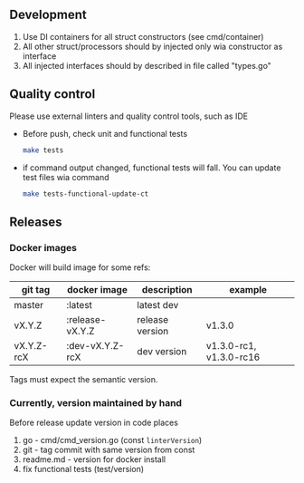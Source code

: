 ## Development

1. Use DI containers for all struct constructors (see cmd/container)
2. All other struct/processors should by injected only wia constructor as interface
3. All injected interfaces should by described in file called "types.go" 

## Quality control

Please use external linters and quality control tools, such as IDE

- Before push, check unit and functional tests

    ```bash
    make tests
    ```

- if command output changed, functional tests will fall. You can
update test files wia command

    ```bash
    make tests-functional-update-ct
    ```
  
## Releases

### Docker images

Docker will build image for some refs:

| git tag | docker image | description | example |
| ------- | ------------ | ----------- | ------- |
| master  | :latest | latest dev |
| vX.Y.Z  | :release-vX.Y.Z | release version | v1.3.0
| vX.Y.Z-rcX  | :dev-vX.Y.Z-rcX | dev version | v1.3.0-rc1, v1.3.0-rc16

Tags must expect the semantic version.

### Currently, version maintained by hand

Before release update version in code places

1. go - cmd/cmd_version.go (const `linterVersion`)
2. git - tag commit with same version from const
3. readme.md - version for docker install
4. fix functional tests (test/version)